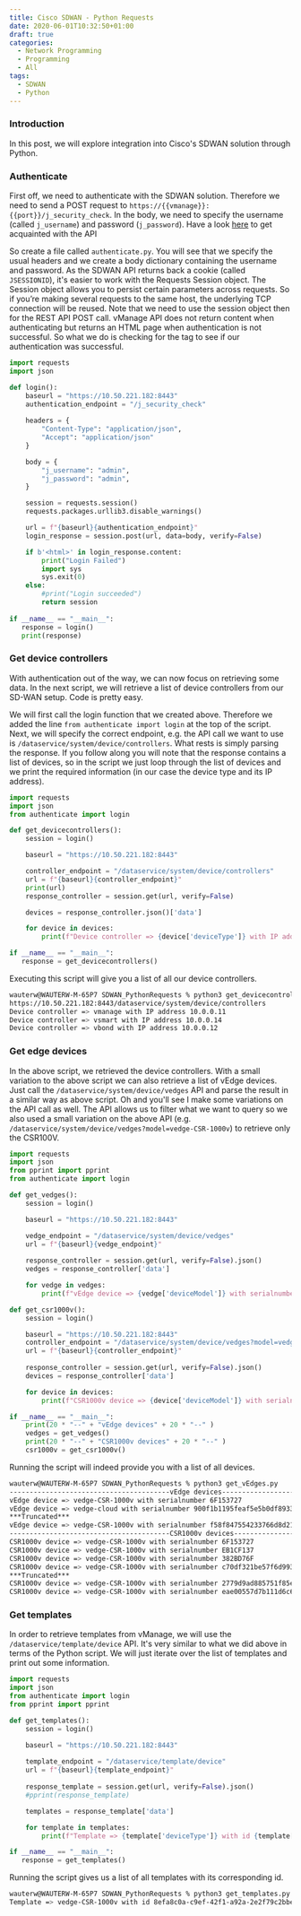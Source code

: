 ```yaml
---
title: Cisco SDWAN - Python Requests
date: 2020-06-01T10:32:50+01:00
draft: true
categories:
  - Network Programming
  - Programming
  - All
tags:
  - SDWAN
  - Python
---
```

### Introduction
In this post, we will explore integration into Cisco's SDWAN solution through Python.

### Authenticate
First off, we need to authenticate with the SDWAN solution. Therefore we need to send a POST request to `https://{{vmanage}}:{{port}}/j_security_check`. In the body, we need to specify the username (called `j_username`) and password (`j_password`). Have a look [here](https://sdwan-docs.cisco.com/Product_Documentation/Command_Reference/Command_Reference/vManage_REST_APIs/vManage_REST_APIs_Overview/Using_the_vManage_REST_APIs) to get acquainted with the API

So create a file called `authenticate.py`. You will see that we specify the usual headers and we create a body dictionary containing the username and password. As the SDWAN API returns back a cookie (called `JSESSIONID`), it's easier to work with the Requests Session object. The Session object allows you to persist certain parameters across requests. So if you’re making several requests to the same host, the underlying TCP connection will be reused. Note that we need to use the session object then for the REST API POST call. vManage API does not return content when authenticating but returns an HTML page when authentication is not successful. So what we do is checking for the <html> tag to see if our authentication was successful.

```python
import requests
import json

def login():
    baseurl = "https://10.50.221.182:8443"
    authentication_endpoint = "/j_security_check"
    
    headers = {
        "Content-Type": "application/json",
        "Accept": "application/json"
    }

    body = {    
        "j_username": "admin",
        "j_password": "admin",
    }

    session = requests.session()
    requests.packages.urllib3.disable_warnings()

    url = f"{baseurl}{authentication_endpoint}"
    login_response = session.post(url, data=body, verify=False)

    if b'<html>' in login_response.content:
        print("Login Failed")
        import sys
        sys.exit(0)
    else:
        #print("Login succeeded")
        return session
        
if __name__ == "__main__":
   response = login()
   print(response)
```
### Get device controllers
With authentication out of the way, we can now focus on retrieving some data. In the next script, we will retrieve a list of device controllers from our SD-WAN setup. Code is pretty easy.

We will first call the login function that we created above. Therefore we added the line `from authenticate import login` at the top of the script. Next, we will specify the correct endpoint, e.g. the API call we want to use is `/dataservice/system/device/controllers`. What rests is simply parsing the response. If you follow along you will note that the response contains a list of devices, so in the script we just loop through the list of devices and we print the required information (in our case the device type and its IP address).

```python
import requests
import json
from authenticate import login

def get_devicecontrollers():
    session = login()

    baseurl = "https://10.50.221.182:8443"

    controller_endpoint = "/dataservice/system/device/controllers"
    url = f"{baseurl}{controller_endpoint}"
    print(url)
    response_controller = session.get(url, verify=False)

    devices = response_controller.json()['data']

    for device in devices:
        print(f"Device controller => {device['deviceType']} with IP address {device['deviceIP']}")

if __name__ == "__main__":
   response = get_devicecontrollers()
```
Executing this script will give you a list of all our device controllers.

```bash
wauterw@WAUTERW-M-65P7 SDWAN_PythonRequests % python3 get_devicecontrollers.py
https://10.50.221.182:8443/dataservice/system/device/controllers
Device controller => vmanage with IP address 10.0.0.11
Device controller => vsmart with IP address 10.0.0.14
Device controller => vbond with IP address 10.0.0.12
```

### Get edge devices
In the above script, we retrieved the device controllers. With a small variation to the above script we can also retrieve a list of vEdge devices. Just call the `/dataservice/system/device/vedges` API and parse the result in a similar way as above script. Oh and you'll see I make some variations on the API call as well. The API allows us to filter what we want to query so we also used a small variation on the above API (e.g. `/dataservice/system/device/vedges?model=vedge-CSR-1000v`) to retrieve only the CSR100V.

```python
import requests
import json
from pprint import pprint
from authenticate import login

def get_vedges():
    session = login()

    baseurl = "https://10.50.221.182:8443"

    vedge_endpoint = "/dataservice/system/device/vedges"
    url = f"{baseurl}{vedge_endpoint}"
    
    response_controller = session.get(url, verify=False).json()
    vedges = response_controller['data']

    for vedge in vedges:
        print(f"vEdge device => {vedge['deviceModel']} with serialnumber {vedge['serialNumber']}")

def get_csr1000v():
    session = login()

    baseurl = "https://10.50.221.182:8443"
    controller_endpoint = "/dataservice/system/device/vedges?model=vedge-CSR-1000v"
    url = f"{baseurl}{controller_endpoint}"
    
    response_controller = session.get(url, verify=False).json()
    devices = response_controller['data']

    for device in devices:
        print(f"CSR1000v device => {device['deviceModel']} with serialnumber {device['serialNumber']}")

if __name__ == "__main__":
    print(20 * "--" + "vEdge devices" + 20 * "--" )
    vedges = get_vedges()
    print(20 * "--" + "CSR1000v devices" + 20 * "--" )
    csr1000v = get_csr1000v()
```
Running the script will indeed provide you with a list of all devices.

```bash
wauterw@WAUTERW-M-65P7 SDWAN_PythonRequests % python3 get_vEdges.py
----------------------------------------vEdge devices----------------------------------------
vEdge device => vedge-CSR-1000v with serialnumber 6F153727
vEdge device => vedge-cloud with serialnumber 900f1b1195feaf5e5b0df8933335e078
***Truncated***
vEdge device => vedge-CSR-1000v with serialnumber f58f847554233766d8d21be40ad8df1e
----------------------------------------CSR1000v devices----------------------------------------
CSR1000v device => vedge-CSR-1000v with serialnumber 6F153727
CSR1000v device => vedge-CSR-1000v with serialnumber EB1CF137
CSR1000v device => vedge-CSR-1000v with serialnumber 382BD76F
CSR1000v device => vedge-CSR-1000v with serialnumber c70df321be57f6d9938bf050e15bf9f2
***Truncated***
CSR1000v device => vedge-CSR-1000v with serialnumber 2779d9ad885751f85e1e96bff1962645
CSR1000v device => vedge-CSR-1000v with serialnumber eae00557d7b111d6c626969dffd053b3
```

### Get templates
In order to retrieve templates from vManage, we will use the `/dataservice/template/device` API. It's very similar to what we did above in terms of the Python script. We will just iterate over the list of templates and print out some information.

```python
import requests
import json
from authenticate import login
from pprint import pprint

def get_templates():
    session = login()

    baseurl = "https://10.50.221.182:8443"
    
    template_endpoint = "/dataservice/template/device"
    url = f"{baseurl}{template_endpoint}"
    
    response_template = session.get(url, verify=False).json()
    #pprint(response_template)

    templates = response_template['data']

    for template in templates:
        print(f"Template => {template['deviceType']} with id {template['templateId']}")

if __name__ == "__main__":
   response = get_templates()
```
Running the script gives us a list of all templates with its corresponding id.

```bash
wauterw@WAUTERW-M-65P7 SDWAN_PythonRequests % python3 get_templates.py 
Template => vedge-CSR-1000v with id 8efa8c0a-c9ef-42f1-a92a-2e2f79c2bbe3
```


